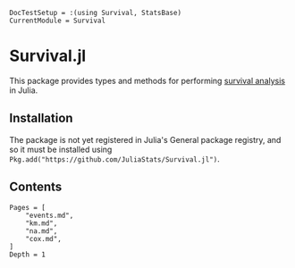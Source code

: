 ```@meta
DocTestSetup = :(using Survival, StatsBase)
CurrentModule = Survival
```

# Survival.jl

This package provides types and methods for performing
[survival analysis](https://en.wikipedia.org/wiki/Survival_analysis) in Julia.

## Installation

The package is not yet registered in Julia's General package registry, and so it must
be installed using `Pkg.add("https://github.com/JuliaStats/Survival.jl")`.

## Contents

```@contents
Pages = [
    "events.md",
    "km.md",
    "na.md",
    "cox.md",
]
Depth = 1
```
